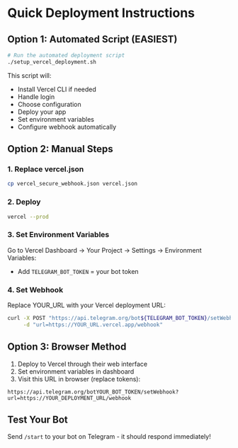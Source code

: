 # Quick Deployment Instructions

## Option 1: Automated Script (EASIEST)

```bash
# Run the automated deployment script
./setup_vercel_deployment.sh
```

This script will:
- Install Vercel CLI if needed
- Handle login
- Choose configuration 
- Deploy your app
- Set environment variables
- Configure webhook automatically

## Option 2: Manual Steps

### 1. Replace vercel.json
```bash
cp vercel_secure_webhook.json vercel.json
```

### 2. Deploy
```bash
vercel --prod
```

### 3. Set Environment Variables
Go to Vercel Dashboard → Your Project → Settings → Environment Variables:
- Add `TELEGRAM_BOT_TOKEN` = your bot token

### 4. Set Webhook
Replace YOUR_URL with your Vercel deployment URL:
```bash
curl -X POST "https://api.telegram.org/bot${TELEGRAM_BOT_TOKEN}/setWebhook" \
     -d "url=https://YOUR_URL.vercel.app/webhook"
```

## Option 3: Browser Method

1. Deploy to Vercel through their web interface
2. Set environment variables in dashboard
3. Visit this URL in browser (replace tokens):
```
https://api.telegram.org/botYOUR_BOT_TOKEN/setWebhook?url=https://YOUR_DEPLOYMENT_URL/webhook
```

## Test Your Bot

Send `/start` to your bot on Telegram - it should respond immediately!